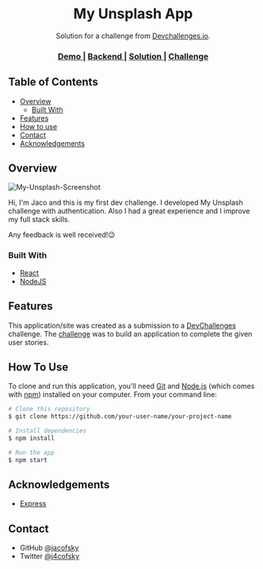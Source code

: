 <h1 align="center">My Unsplash App</h1>

<div align="center">
   Solution for a challenge from  <a href="http://devchallenges.io" target="_blank">Devchallenges.io</a>.
</div>

<div align="center">
  <h3>
    <a href="https://my-unsplash-app.vercel.app/">
      Demo
    </a>
    <span> | </span>
    <a href="https://github.com/jacofsky/MyUnplashApi">
      Backend
    </a>
    <span> | </span>
    <a href="https://devchallenges.io/solutions/7xZWjeeW8hlQHasayOjp">
      Solution
    </a>
    <span> | </span>
    <a href="https://devchallenges.io/challenges/rYyhwJAxMfES5jNQ9YsP">
      Challenge
    </a>
  </h3>
</div>

<!-- TABLE OF CONTENTS -->

## Table of Contents

- [Overview](#overview)
  - [Built With](#built-with)
- [Features](#features)
- [How to use](#how-to-use)
- [Contact](#contact)
- [Acknowledgements](#acknowledgements)

<!-- OVERVIEW -->

## Overview
![My-Unsplash-Screenshot](https://user-images.githubusercontent.com/75596989/169608491-db0f2d3f-b33a-4f94-b681-d9f90ebb77f4.png)

Hi, I'm Jaco and this is my first dev challenge.
I developed My Unsplash challenge with authentication.
Also I had a great experience and I improve my full stack skills.

Any feedback is well received!😉

### Built With


- [React](https://reactjs.org/)
- [NodeJS](https://nodejs.org)

## Features


This application/site was created as a submission to a [DevChallenges](https://devchallenges.io/challenges) challenge. The [challenge](https://devchallenges.io/challenges/rYyhwJAxMfES5jNQ9YsP) was to build an application to complete the given user stories.

## How To Use

To clone and run this application, you'll need [Git](https://git-scm.com) and [Node.js](https://nodejs.org/en/download/) (which comes with [npm](http://npmjs.com)) installed on your computer. From your command line:

```bash
# Clone this repository
$ git clone https://github.com/your-user-name/your-project-name

# Install dependencies
$ npm install

# Run the app
$ npm start
```

## Acknowledgements


- [Express](http://expressjs.com/)


## Contact

- GitHub [@jacofsky](https://github.com/jacofsky)
- Twitter [@j4cofsky](https://twitter.com/j4cofsky)
